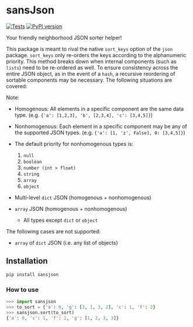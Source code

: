 # sansJson
[![Tests](https://github.com/nickumia/sansjson/actions/workflows/test.yml/badge.svg)](https://github.com/nickumia/sansjson/actions/workflows/test.yml)
[![PyPI version](https://badge.fury.io/py/sansjson.svg)](https://badge.fury.io/py/sansjson)

Your friendly neighborhood JSON sorter helper!

This package is meant to rival the native `sort_keys` option of the `json`
package.  `sort_keys` only re-orders the keys according to the alphanumeric
priority.  This method breaks down when internal components (such as `lists`)
need to be re-ordered as well.  To ensure consistency across the entire JSON
object, as in the event of a `hash`, a recursive reordering of sortable
components may be necessary.  The following situations are covered:

Note:
- Homogenous: All elements in a specific component are the same data type.
(e.g. `{'a': [1,2,3], 'b', [2,3,4], 'c': [3,4,5]}`)
- Nonhomogenous: Each element in a specific component may be any of the
supported JSON types. (e.g. `{'a': [1, 'z', False], 0: [3,4,5]}`)
- The default priority for nonhomogenous types is:
  1. `null`
  1. `boolean`
  1. `number (int > float)`
  1. `string`
  1. `array`
  1. `object`

- Multi-level `dict` JSON (homogenous + nonhomogenous)
- `array` JSON (homogenous + nonhomogenous)
  - All types except `dict` or `object`

The following cases are not supported:
- `array` of `dict` JSON (i.e. any list of objects)


## Installation

```bash
pip install sansjson
```

### How to use

```python
>>> import sansjson
>>> to_sort = {'a': 0, 'g': [3, 1, 3, 2], 'c': 1, 'f': 2}
>>> sansjson.sort(to_sort)
{'a': 0, 'c': 1, 'f': 2, 'g': [1, 2, 3, 3]}
```
